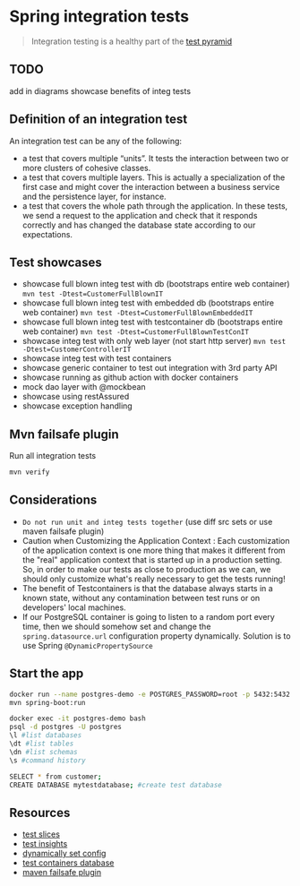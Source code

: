 # Spring integration tests

> Integration testing is a healthy part of the [test pyramid](https://martinfowler.com/articles/practical-test-pyramid.html)

## TODO

add in diagrams
showcase benefits of integ tests

## Definition of an integration test

 An integration test can be any of the following:

- a test that covers multiple “units”. It tests the interaction between two or more clusters of cohesive classes.
- a test that covers multiple layers. This is actually a specialization of the first case and might cover the interaction between a business service and the persistence layer, for instance.
- a test that covers the whole path through the application. In these tests, we send a request to the application and check that it responds correctly and has changed the database state according to our expectations.

## Test showcases

- showcase full blown integ test with db (bootstraps entire web container) `mvn test -Dtest=CustomerFullBlownIT`
- showcase full blown integ test with embedded db (bootstraps entire web container) `mvn test -Dtest=CustomerFullBlownEmbeddedIT`
- showcase full blown integ test with testcontainer db (bootstraps entire web container) `mvn test -Dtest=CustomerFullBlownTestConIT`
- showcase integ test with only web layer (not start http server) `mvn test -Dtest=CustomerControllerIT`
- showcase integ test with test containers
- showcase generic container to test out integration with 3rd party API
- showcase running as github action with docker containers
- mock dao layer with @mockbean
- showcase using restAssured
- showcase exception handling

## Mvn failsafe plugin

Run all integration tests

```bash
mvn verify
```

## Considerations

- `Do not run unit and integ tests together` (use diff src sets or use maven failsafe plugin)
- Caution when Customizing the Application Context : Each customization of the application context is one more thing that makes it different from the "real" application context that is started up in a production setting. So, in order to make our tests as close to production as we can, we should only customize what's really necessary to get the tests running!
- The benefit of Testcontainers is that the database always starts in a known state, without any contamination between test runs or on developers' local machines.
- If our PostgreSQL container is going to listen to a random port every time, then we should somehow set and change the `spring.datasource.url` configuration property dynamically. Solution is to use Spring `@DynamicPropertySource`

## Start the app

```bash
docker run --name postgres-demo -e POSTGRES_PASSWORD=root -p 5432:5432 -d postgres:11
mvn spring-boot:run
```

```bash
docker exec -it postgres-demo bash
psql -d postgres -U postgres
\l #list databases
\dt #list tables
\dn #list schemas
\s #command history

SELECT * from customer;
CREATE DATABASE mytestdatabase; #create test database
```

## Resources

- [test slices](https://docs.spring.io/spring-boot/docs/current/reference/html/test-auto-configuration.html)
- [test insights](https://github.com/adessoAG/junit-insights)
- [dynamically set config](https://www.baeldung.com/spring-dynamicpropertysource)
- [test containers database](https://www.testcontainers.org/modules/databases/)
- [maven failsafe plugin](https://www.baeldung.com/maven-integration-test#failsafe)

